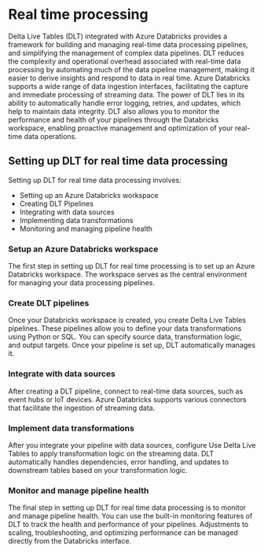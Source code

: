 # Real time processing
Delta Live Tables (DLT) integrated with Azure Databricks provides a framework for building and managing real-time data processing pipelines, and simplifying the management of complex data pipelines. DLT reduces the complexity and operational overhead associated with real-time data processing by automating much of the data pipeline management, making it easier to derive insights and respond to data in real time. Azure Databricks supports a wide range of data ingestion interfaces, facilitating the capture and immediate processing of streaming data. The power of DLT lies in its ability to automatically handle error logging, retries, and updates, which help to maintain data integrity. DLT also allows you to monitor the performance and health of your pipelines through the Databricks workspace, enabling proactive management and optimization of your real-time data operations.

## Setting up DLT for real time data processing
Setting up DLT for real time data processing involves:

- Setting up an Azure Databricks workspace
- Creating DLT Pipelines
- Integrating with data sources
- Implementing data transformations
- Monitoring and managing pipeline health

### Setup an Azure Databricks workspace
The first step in setting up DLT for real time processing is to set up an Azure Databricks workspace. The workspace serves as the central environment for managing your data processing pipelines.

### Create DLT pipelines
Once your Databricks workspace is created, you create Delta Live Tables pipelines. These pipelines allow you to define your data transformations using Python or SQL. You can specify source data, transformation logic, and output targets. Once your pipeline is set up, DLT automatically manages it.

### Integrate with data sources
After creating a DLT pipeline, connect to real-time data sources, such as event hubs or IoT devices. Azure Databricks supports various connectors that facilitate the ingestion of streaming data.

### Implement data transformations
After you integrate your pipeline with data sources, configure Use Delta Live Tables to apply transformation logic on the streaming data. DLT automatically handles dependencies, error handling, and updates to downstream tables based on your transformation logic.

### Monitor and manage pipeline health

The final step in setting up DLT for real time data processing is to monitor and manage pipeline health. You can use the built-in monitoring features of DLT to track the health and performance of your pipelines. Adjustments to scaling, troubleshooting, and optimizing performance can be managed directly from the Databricks interface.
